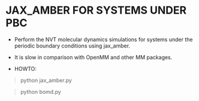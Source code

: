 # JAX_AMBER FOR SYSTEMS UNDER PBC

* Perform the NVT molecular dynamics simulations for systems under the periodic boundary conditions using jax_amber.

* It is slow in comparison with OpenMM and other MM packages.

* HOWTO:
> python jax_amber.py

> python bomd.py
